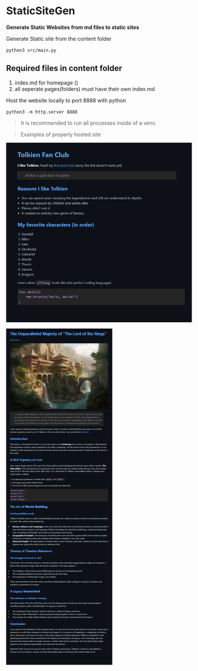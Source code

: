 # **StaticSiteGen**
**Generate Static Websites from md files to static sites**

Generate Static site from the content folder
```
python3 src/main.py
```

## Required files in content folder
1. index.md for homepage ()
2. all seperate pages(folders) must have their own index.md


Host the website locally to port 8888 with python
```
python3 -m http.server 8888
```

> It is recommended to run all processes inside of a venv.

> Examples of properly hosted site

![generatedMainPage](/images/generatedMainPage.PNG)

![generatedSecondPage](/images/generatedSecondPage.PNG)

